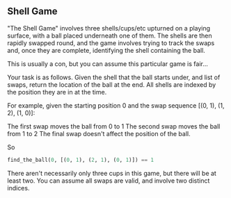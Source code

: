 ## Shell Game

"The Shell Game" involves three shells/cups/etc upturned on a playing surface, with a ball placed underneath one of
them. The shells are then rapidly swapped round, and the game involves trying to track the swaps and, once they are
complete, identifying the shell containing the ball.

This is usually a con, but you can assume this particular game is fair...

Your task is as follows. Given the shell that the ball starts under, and list of swaps, return the location of the ball
at the end. All shells are indexed by the position they are in at the time.

For example, given the starting position 0 and the swap sequence [(0, 1), (1, 2), (1, 0)]:

The first swap moves the ball from 0 to 1 The second swap moves the ball from 1 to 2 The final swap doesn't affect the
position of the ball.

So

```python
find_the_ball(0, [(0, 1), (2, 1), (0, 1)]) == 1
```

There aren't necessarily only three cups in this game, but there will be at least two. You can assume all swaps are
valid, and involve two distinct indices.


